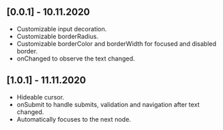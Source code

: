 ## [0.0.1] - 10.11.2020

* Customizable input decoration.
* Customizable borderRadius.
* Customizable borderColor and borderWidth for focused and disabled border.
* onChanged to observe the text changed.

## [1.0.1] - 11.11.2020

* Hideable cursor.
* onSubmit to handle submits, validation and navigation after text changed.
* Automatically focuses to the next node.